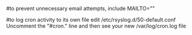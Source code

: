 #to prevent unnecessary email attempts, include
MAILTO=""

#to log cron activity to its own file
edit /etc/rsyslog.d/50-default.conf
Uncomment the "#cron." line
and then see your new /var/log/cron.log file


